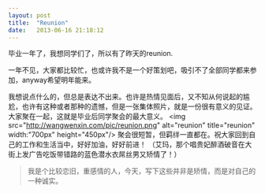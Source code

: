 ```yaml
---
layout: post
title:  "Reunion"
date:   2013-06-16 21:18:12
---
```


毕业一年了，我想同学们了，所以有了昨天的reunion.

一年不见，大家都比较忙，也或许我不是一个好策划吧，吸引不了全部同学都来参加，anyway希望明年能来。

我想说点什么的，但总是表达不出来。也许是热情见面后，又不知从何说起的尴尬，也许有这种或者那种的遗憾，但是一张集体照片，就是一份很有意义的见证。大家聚在一起，这就是毕业后同学聚会的最大意义。
<img src="http://wangwenxin.com/pic/reunion.png" alt="reunion" title="reunion" width:"700px" height="450px"/>
聚会很短暂，但羁绊一直都在。祝大家回到自己的工作和生活当中，好好加油，好好前进！
（艾玛，那个唱贵妃醉酒破音在大街上发广告吃饭带错路的蓝色潜水衣屌丝男又矫情了！）
>我是个比较恋旧，重感情的人，今天，写下这些并非是矫情，而是对自己的一种诚实。
